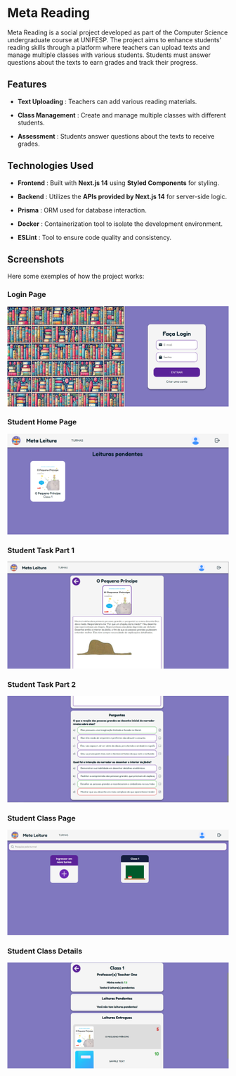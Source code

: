 # Meta Reading 

Meta Reading is a social project developed as part of the Computer Science undergraduate course at UNIFESP. The project aims to enhance students' reading skills through a platform where teachers can upload texts and manage multiple classes with various students. Students must answer questions about the texts to earn grades and track their progress.

## Features 
 
- **Text Uploading** : Teachers can add various reading materials.
 
- **Class Management** : Create and manage multiple classes with different students.
 
- **Assessment** : Students answer questions about the texts to receive grades.

## Technologies Used 
 
- **Frontend** : Built with **Next.js 14**  using **Styled Components**  for styling.
 
- **Backend** : Utilizes the **APIs provided by Next.js 14**  for server-side logic.
 
- **Prisma** : ORM used for database interaction.
 
- **Docker** : Containerization tool to isolate the development environment.
 
- **ESLint** : Tool to ensure code quality and consistency.

## Screenshots

Here some exemples of how the project works:

### Login Page
![Login Page](./docs/demo1.png)

### Student Home Page
![Student Home Page](./docs/demo2.png)

### Student Task Part 1
![Student Task Part 1](./docs/demo3.png)

### Student Task Part 2
![Student Task Part 2](./docs/demo4.png)

### Student Class Page
![Student Class Page](./docs/demo5.png)

### Student Class Details
![Student Class Details](./docs/demo6.png)